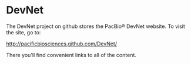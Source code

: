 DevNet
======

The DevNet project on github stores the PacBio® DevNet website. To visit the site, go to:

http://pacificbiosciences.github.com/DevNet/

There you'll find convenient links to all of the content.
